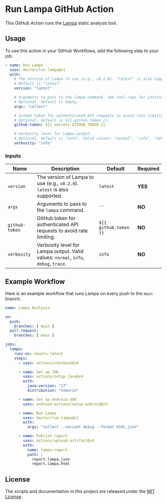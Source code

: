 # Run Lampa GitHub Action

This GitHub Action runs the [Lampa](https://github.com/dector/lampa) static analysis tool.

## Usage

To use this action in your GitHub Workflows, add the following step to your job:

```yaml
- name: Run Lampa
  uses: dector/run-lampa@v1
  with:
    # The version of Lampa to use (e.g., v0.2.0). "latest" is also supported.
    # Default is "latest".
    version: "latest"

    # Arguments to pass to the lampa command. See tool repo for instructions.
    # Optional, default is empty.
    args: "collect"

    # GitHub token for authenticated API requests to avoid rate limiting.
    # Optional, default is ${{ github.token }}.
    github-token: ${{ secrets.GITHUB_TOKEN }}

    # Verbosity level for Lampa output.
    # Optional, default is "info". Valid values: "normal", "info", "debug", "trace".
    verbosity: "info"
```

### Inputs

| Name           | Description                                                              | Default            | Required |
|----------------|--------------------------------------------------------------------------|--------------------|----------|
| `version`      | The version of Lampa to use (e.g., `v0.2.0`). `latest` is also supported. | `latest`          | **YES**  |
| `args`         | Arguments to pass to the `lampa` command.                                | `''`               | **NO**   |
| `github-token` | GitHub token for authenticated API requests to avoid rate limiting.      | `${{ github.token }}` | **NO** |
| `verbosity`    | Verbosity level for Lampa output. Valid values: `normal`, `info`, `debug`, `trace`. | `info`  | **NO**   |

## Example Workflow

Here is an example workflow that runs Lampa on every push to the `main` branch:

```yaml
name: Lampa Analysis

on:
  push:
    branches: [ main ]
  pull_request:
    branches: [ main ]

jobs:
  lampa:
    runs-on: ubuntu-latest
    steps:
      - uses: actions/checkout@v4

      - name: Set up JDK
        uses: actions/setup-java@v4
        with:
          java-version: "17"
          distribution: "temurin"

      - name: Set up Android SDK
        uses: android-actions/setup-android@v3

      - name: Run Lampa
        uses: dector/run-lampa@v1
        with:
          args: "collect --variant debug --format html,json"

      - name: Publish report
        uses: actions/upload-artifact@v4
        with:
          name: lampa-report
          path: |
            report.lampa.json
            report.lampa.html
```

## License

The scripts and documentation in this project are released under the [MIT License](LICENSE).
